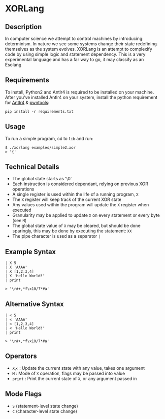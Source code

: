 # XORLang

## Description

In computer science we attempt to control machines by introducing determinism.
In nature we see some systems change their state redefining themselves as the system evolves.
XORLang is an attempt to complexify code by using simple logic and statement dependency.
This is a very experimental language and has a far way to go, it may classify as an Esolang.

## Requirements

To install, Python2 and Antlr4 is required to be installed on your machine.
After you've installed Antlr4 on your system, install the python requirement for [Antlr4](https://github.com/antlr/antlr4) & [pwntools](https://github.com/Gallopsled/pwntools):

```
pip install -r requirements.txt
```

## Usage

To run a simple program, cd to `lib` and run:

```
$ ./xorlang examples/simple2.xor
> '{'
```

## Technical Details

- The global state starts as '\0'
- Each instruction is considered dependant, relying on previous XOR operations
- A single register is used within the life of a running program, `X`
- The `X` register will keep track of the current XOR state
- Any values used within the program will update the `X` register when executed
- Granularity may be applied to update `X` on every statement or every byte (see `M`)
- The global state value of `X` may be cleared, but should be done sparingly,
  this may be done by executing the statement: `XX`
- The pipe character is used as a separator `|`

## Example Syntax

```
| X 5
| X 'AAAA'
| X [1,2,3,4]
| X 'Hello World!'
| print

> '\r#+,*f\x10/7*#a'
```

## Alternative Syntax

```
| < 5
| < 'AAAA'
| < [1,2,3,4]
| < 'Hello World!'
| print

> '\r#+,*f\x10/7*#a'
```

## Operators

- `X`,`<` : Update the current state with any value, takes one argument
- `M`     : Mode of `X` operation, flags may be passed into value
- `print` : Print the current state of `X`, or any argument passed in

## Mode Flags

- `S` (statement-level state change)
- `C` (character-level state change)

